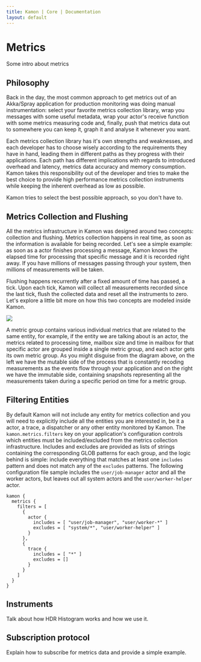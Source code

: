 ```yaml
---
title: Kamon | Core | Documentation
layout: default
---
```


Metrics
=======

Some intro about metrics

Philosophy
----------

Back in the day, the most common approach to get metrics out of an Akka/Spray application for production monitoring was
doing manual instrumentation: select your favorite metrics collection library, wrap you messages with some useful
metadata, wrap your actor's receive function with some metrics measuring code and, finally, push that metrics data out
to somewhere you can keep it, graph it and analyse it whenever you want.

Each metrics collection library has it's own strengths and weaknesses, and each developer has to choose wisely according
to the requirements they have in hand, leading them in different paths as they progress with their applications. Each
path has different implications with regards to introduced overhead and latency, metrics data accuracy and memory
consumption. Kamon takes this responsibility out of the developer and tries to make the best choice to provide high
performance metrics collection instruments while keeping the inherent overhead as low as possible.

Kamon tries to select the best possible approach, so you don't have to.


Metrics Collection and Flushing
-------------------------------

All the metrics infrastructure in Kamon was designed around two concepts: collection and flushing. Metrics collection
happens in real time, as soon as the information is available for being recorded. Let's see a simple example: as soon as
a actor finishes processing a message, Kamon knows the elapsed time for processing that specific message and it is
recorded right away. If you have millions of messages passing through your system, then millions of measurements will be
taken.

Flushing happens recurrently after a fixed amount of time has passed, a tick. Upon each tick, Kamon will collect all
measurements recorded since the last tick, flush the collected data and reset all the instruments to zero. Let's explore
a little bit more on how this two concepts are modeled inside Kamon.

<img class="img-responsive" src="/assets/img/diagrams/metric-collection-concepts.png">

A metric group contains various individual metrics that are related to the same entity, for example, if the entity we
are talking about is an actor, the metrics related to processing time, mailbox size and time in mailbox for that
specific actor are grouped inside a single metric group, and each actor gets its own metric group. As you might disguise
from the diagram above, on the left we have the mutable side of the process that is constantly recoding measurements as
the events flow through your application and on the right we have the immutable side, containing snapshots representing
all the measurements taken during a specific period on time for a metric group.


Filtering Entities
------------------

By default Kamon will not include any entity for metrics collection and you will need to explicitly include all the
entities you are interested in, be it a actor, a trace, a dispatcher or any other entity monitored by Kamon. The
`kamon.metrics.filters` key on your application's configuration controls which entities must be included/excluded from
the metrics collection infrastructure. Includes and excludes are provided as lists of strings containing the
corresponding GLOB patterns for each group, and the logic behind is simple: include everything that matches at least one
`includes` pattern and does not match any of the `excludes` patterns. The following configuration file sample includes
the `user/job-manager` actor and all the worker actors, but leaves out all system actors and the `user/worker-helper`
actor.

```
kamon {
  metrics {
    filters = [
      {
        actor {
          includes = [ "user/job-manager", "user/worker-*" ]
          excludes = [ "system/*", "user/worker-helper" ]
        }
      },
      {
        trace {
          includes = [ "*" ]
          excludes = []
        }
      }
    ]
  }
}
```

Instruments
-----------

Talk about how HDR Histogram works and how we use it.


Subscription protocol
---------------------

Explain how to subscribe for metrics data and provide a simple example.
